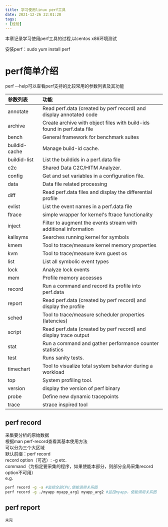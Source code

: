 ```yaml
---
title: 学习使用linux perf工具
date: 2021-12-26 22:01:28
tags:
- [经验]
---
```

本章记录学习使用perf工具的过程,以centos x86环境测试

安装perf：sudo yum install perf

# perf简单介绍

perf --help可以查看perf支持的比较常用的参数列表及其功能


|参数列表|功能|
| :-------- | :--------- |
|annotate|Read perf.data (created by perf record) and display annotated code|
|archive|Create archive with object files with build-ids found in perf.data file|
|bench|General framework for benchmark suites|
|buildid-cache|Manage build-id cache.|
|buildid-list|List the buildids in a perf.data file|
|c2c|Shared Data C2C/HITM Analyzer.|
|config|Get and set variables in a configuration file.|
|data|Data file related processing|
|diff|Read perf.data files and display the differential profile|
|evlist|List the event names in a perf.data file|
|ftrace|simple wrapper for kernel's ftrace functionality|
|inject|Filter to augment the events stream with additional information|
|kallsyms|Searches running kernel for symbols|
|kmem|Tool to trace/measure kernel memory properties|
|kvm|Tool to trace/measure kvm guest os|
|list|List all symbolic event types|
|lock|Analyze lock events|
|mem|Profile memory accesses|
|record|Run a command and record its profile into perf.data|
|report|Read perf.data (created by perf record) and display the profile|
|sched|Tool to trace/measure scheduler properties (latencies)|
|script|Read perf.data (created by perf record) and display trace output|
|stat|Run a command and gather performance counter statistics|
|test|Runs sanity tests.|
|timechart|Tool to visualize total system behavior during a workload|
|top|System profiling tool.|
|version|display the version of perf binary|
|probe|Define new dynamic tracepoints|
|trace|strace inspired tool|


## perf record
采集要分析的原始数据</br>
根据man perf-record查看其基本使用方法</br>
可以分为三个大区域</br>
默认前缀：perf record</br>
record option（可选）: -g etc.</br>
command（为指定要采集的程序，如果使能本部分，则部分全局采集record option不可用）</br>
e.g.
```bash
perf record -g -a #监控全部CPU,使能调用关系图
perf record -g ./myapp myapp_arg1 myapp_arg2 #监控myapp，使能调用关系图
```
## perf report


```未完```